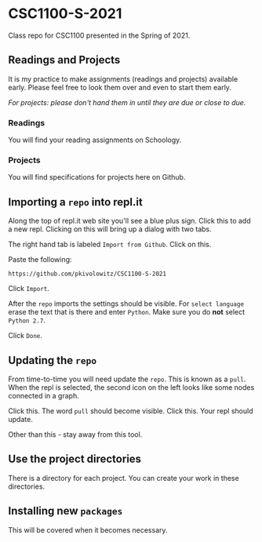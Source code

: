 # CSC1100-S-2021

Class repo for CSC1100 presented in the Spring of 2021.

## Readings and Projects

It is my practice to make assignments (readings and projects) available early. Please feel free to look them over and even to start them early.

*For projects: please don't hand them in until they are due or close to due.*

### Readings

You will find your reading assignments on Schoology.

### Projects

You will find specifications for projects here on Github.

## Importing a `repo` into repl.it

Along the top of repl.it web site you'll see a blue plus sign. Click this to add a new repl. Clicking on this will bring up a dialog with two tabs. 

The right hand tab is labeled `Import from Github`. Click on this.

Paste the following:

```text
https://github.com/pkivolowitz/CSC1100-S-2021
```

Click `Import`.

After the `repo` imports the settings should be visible. For `select language` erase the text that is there and enter `Python`. Make sure you do **not** select `Python 2.7`. 

Click `Done`.

## Updating the `repo`

From time-to-time you will need update the `repo`. This is known as a `pull`. When the repl is selected, the second icon on the left looks like some nodes connected in a graph. 

Click this. The word `pull` should become visible. Click this. Your repl should update.

Other than this - stay away from this tool.

## Use the project directories

There is a directory for each project. You can create your work in these directories.

## Installing new `packages`

This will be covered when it becomes necessary.
